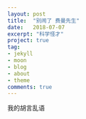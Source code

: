 ```yaml
---
layout: post
title:  "别闹了 费曼先生"
date:   2018-07-07
excerpt: "科学怪才"
project: true
tag:
- jekyll 
- moon
- blog
- about
- theme
comments: true
---
```


我的胡言乱语